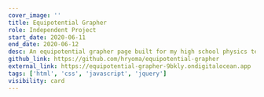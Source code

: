 ```yaml
---
cover_image: ''
title: Equipotential Grapher
role: Independent Project
start_date: 2020-06-11
end_date: 2020-06-12
desc: An equipotential grapher page built for my high school physics teacher and class.
github_link: https://github.com/hryoma/equipotential-grapher
external_link: https://equipotential-grapher-9bkly.ondigitalocean.app
tags: ['html', 'css', 'javascript', 'jquery']
visibility: card
---
```

